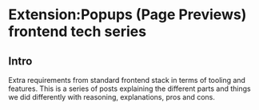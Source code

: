 # Extension:Popups (Page Previews) frontend tech series
## Intro
Extra requirements from standard frontend stack in terms of tooling and
features.
This is a series of posts explaining the different parts and things we did
differently with reasoning, explanations, pros and cons.

